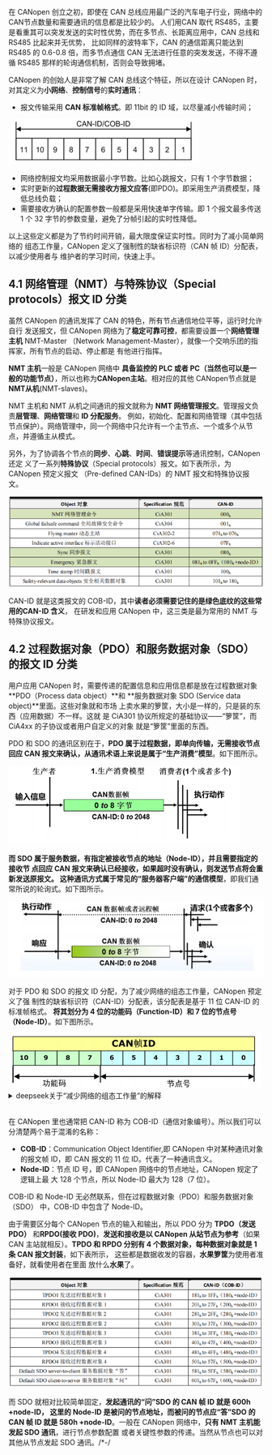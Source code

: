 在 CANopen 创立之初，即使在 CAN 总线应用最广泛的汽车电子行业，网络中的 CAN节点数量和需要通讯的信息都是比较少的。
人们用CAN 取代 RS485，主要是看重其可以突发发送的实时性优势，而在多节点、长距离应用中，CAN 总线和 RS485 比起来并无优势，
比如同样的波特率下，CAN 的通信距离只能达到 RS485 的 0.6-0.8 倍，而多节点通信 CAN
无法进行任意的突发发送，不得不遵循 RS485 那样的轮询通信机制，否则会导致拥堵。

CANopen 的创始人是非常了解 CAN 总线这个特征，所以在设计 CANopen 时，对其定义为**小网络**、**控制信号**的**实时通讯**：  
- 报文传输采用 **CAN 标准帧格式**。即 11bit 的 ID 域，以尽量减小传输时间；
<div><img src = "./images/2-CANopen报文格式.png"></div>

- 网络控制报文均采用数据最小字节数。比如心跳报文，只有 1 个字节数据；
- 实时更新的**过程数据无需接收方报文应答**(即PDO)。即采用生产消费模型，降低总线负载；
- 需要接收方确认的配置参数一般都是采用快速单字传输。即 1 个报文最多传送 1 个 32 字节的参数变量，避免了分帧引起的实时性降低。

以上这些定义都是为了节约时间开销，最大限度保证实时性。同时为了减小简单网络的
组态工作量，CANopen 定义了强制性的缺省标识符（CAN 帧 ID）分配表，以减少使用者与
维护者的学习时间，快速上手。

## 4.1 网络管理（NMT）与特殊协议（Special protocols）报文 ID 分类

虽然 CANopen 的通讯发挥了 CAN 的特色，所有节点通信地位平等，运行时允许自行
发送报文，但 CANopen 网络为了**稳定可靠可控**，都需要设置一个**网络管理主机** NMT-Master
（Network Management-Master），就像一个交响乐团的指挥家，所有节点的启动、停止都是
有他进行指挥。  

**NMT 主机**一般是 CANopen 网络中 **具备监控的 PLC 或者 PC（当然也可以是一般的功能节点）**，所以也称为**CANopen主站**。相对应的其他 CANopen节点就是 **NMT从机**(NMT-slaves)。

NMT 主机和 NMT 从机之间通讯的报文就称为 **NMT 网络管理报文**。管理报文负责**层管理**、**网络管理**和 **ID 分配服务**。
例如，初始化、配置和网络管理（其中包括节点保护）。网络管理中，同一个网络中只允许有一个主节点、一个或多个从节点，并遵循主从模式。

另外，为了协调各个节点的**同步**、**心跳**、**时间**、**错误提示**等通讯控制，CANopen 还定
义了一系列**特殊协议**（Special protocols）报文。如下表所示，为 CANopen 预定义报文
（Pre-defined CAN-IDs）的 NMT 报文和特殊协议报文。

<div><img src = "./images/2-NMT与特殊协议的CANID定义.png"></div> 

CAN-ID 就是这类报文的 COB-ID，其中**读者必须需要记住的是绿色底纹的这些常用的CAN-ID 含义**，
在研发和应用 CANopen 中，这三类是最为常用的 NMT 与特殊协议报文。  

## 4.2 过程数据对象（PDO）和服务数据对象（SDO）的报文 ID 分类

用户应用 CANopen 时，需要传递的配置信息和应用信息都是放在过程数据对象 **PDO（Process data object）**和
**服务数据对象 SDO (Service data object)**里面。这些对象就和市场
上卖水果的箩筐，大小是一样的，只是装的东西（应用数据）不一样。这就
是 CiA301 协议所规定的基础协议——“箩筐”，而 CiA4xx 的子协议或者用户自定义的对象
就是“箩筐”里面的东西。

PDO 和 SDO 的通讯区别在于，**PDO 属于过程数据，即单向传输，无需接收节点回应
CAN 报文来确认，从通讯术语上来说是属于“生产消费”模型**。如下图所示。  
<div><img src = "./images/2-生产消费模型.png"></div>  

**而 SDO 属于服务数据，有指定被接收节点的地址（Node-ID），并且需要指定的接收节
点回应 CAN 报文来确认已经接收，如果超时没有确认，则发送节点将会重新发送原报文。
这种通讯方式属于常见的“服务器客户端”的通信模型**，即我们通常所说的轮询式。如下图所示。  
<div><img src = "./images/2-服务器客户端模型.png"></div>  

对于 PDO 和 SDO 的报文 ID 分配，为了减少网络的组态工作量，CANopen 预定义了强
制性的缺省标识符（CAN-ID）分配表，该分配表是基于 11 位 CAN-ID 的标准帧格式。
**将其划分为 4 位的功能码（Function-ID）和 7 位的节点号（Node-ID）**。如下图所示。  

<div><img src = "./images/2-PDO 和 SDO 的预定义连接 ID 分配.png"></div>  

<details><summary>deepseek关于“减少网络的组态工作量”的解释</summary>

# CANopen中“减少网络的组态工作量”的含义

在CANopen协议中，“减少网络的组态工作量”指的是通过预定义**强制性的缺省标识符（CAN-ID）分配规则**，简化了网络配置的复杂度，具体体现在以下几个方面：

---

## 1. 标准化分配规则，避免手动配置冲突
- **功能码（Function-ID）**  
  4位功能码固定定义了报文类型（如PDO、SDO、NMT等），例如：
  - `0x1` 用于发送PDO1（过程数据对象），`0x2` 用于接收PDO1。
  - `0x3` 用于发送SDO（服务数据对象请求），`0x4` 用于接收SDO响应。

- **节点号（Node-ID）**  
  7位节点号（`0~127`）唯一标识网络中的每个设备。

- **自动生成CAN-ID**  
  通过公式 `CAN-ID = (Function-ID << 7) + Node-ID`，直接生成唯一的报文ID，无需人工分配。

  **效果**  
  工程师无需手动为每个节点分配CAN-ID，只需指定节点号，系统自动生成合法的ID，避免了因手动分配导致的ID冲突或配置错误。

---

## 2. 即插即用（Plug-and-Play）支持
- **预定义通信模式**  
  例如，节点号为5的设备，其发送PDO1的CAN-ID自动为 `0x185`（功能码 `0x1` + 节点号 `0x05`）。

- **快速网络扩展**  
  新增设备时，只需分配一个未使用的节点号（如6），其所有相关报文ID（PDO、SDO等）即可自动生成，无需重新设计网络拓扑。

  **场景**  
  在工业自动化中，若需增加一个传感器（节点号6），其PDO/SDO的CAN-ID会直接按规则生成，无需人工干预。

---

## 3. 降低协议栈开发复杂度
- **统一通信逻辑**  
  所有CANopen设备遵循相同的ID分配规则，通信协议栈（如对象字典、PDO映射）可直接基于预定义规则实现，减少定制化开发。

- **工具链兼容性**  
  配置工具（如CANopen Master配置软件）能自动识别预定义ID，简化网络组态流程。

  **示例**  
  使用工具（如CANopen Magic）配置网络时，只需输入节点号，工具自动填充所有关联的CAN-ID，大幅缩短配置时间。

---

## 4. 避免动态协商的开销
- **无动态分配协议**  
  不同于某些需要主节点动态分配ID的协议（如某些基于TCP/IP的协议），CANopen通过静态预定义规则，省去了复杂的协商过程。

- **实时性保障**  
  预定义ID的确定性避免了动态分配带来的延迟，适合实时控制场景（如电机控制、机器人）。

---

## 总结
通过强制性的缺省CAN-ID分配表，CANopen实现了：
- ✅ **零手动配置冲突**：基于节点号自动生成唯一ID。
- ✅ **快速部署**：即插即用，支持大规模节点扩展。
- ✅ **协议一致性**：所有设备遵循相同规则，降低开发维护成本。

这种设计尤其适用于工业控制、汽车电子等对可靠性和实时性要求高的领域。
</details>

<br/>


在 CANopen 里也通常把 CAN-ID 称为 COB-ID（通信对象编号）。所以我们可以分清楚两个易于混淆的名称：  
- **COB-ID**：Communication Object Identifier,即 CANopen 中对某种通讯对象的报文帧
ID，即 CAN 报文的 11 位 ID。代表了一种通讯含义。  
- **Node-ID**：节点 ID 号，即 CANopen 网络中的节点地址，CANopen 规定了逻辑上最
大 128 个节点，所以 Node-ID 最大为 128（7 位）。

COB-ID 和 Node-ID 无必然联系，但在过程数据对象（PDO）和服务数据对象（SDO）
中，COB-ID 中包含了 Node-ID。

由于需要区分每个 CANopen 节点的输入和输出，所以 PDO 分为 **TPDO（发送 PDO）**
和**RPDO(接收 PDO)**，**发送和接收是以 CANopen 从站节点为参考**（如果 CAN 主站就相反）。**TPDO
和 RPDO 分别有 4 个数据对象，每种数据对象就是 1 条 CAN 报文封装**，如下表所示，
这些都是数据收发的容器，**水果箩筐**为使用者准备好，就看使用者在里面
放什么**水果**了。  

<div><img src = "./images/2-PDO与SDO的CANID定义.png"></div>  

而 SDO 就相对比较简单固定，**发起通讯的“问”SDO 的 CAN 帧 ID 就是 600h +node-ID，
这里的 Node-ID 是被问的节点地址，而被问的节点应“答”SDO 的 CAN 帧 ID 就是 580h 
+node-ID**。一般在 CANopen 网络中，**只有 NMT 主机能发起 SDO 通讯**，进行节点参数配置
或者关键性参数的传递。当然从节点也可以对其他从节点发起 SDO 通讯。/*-/